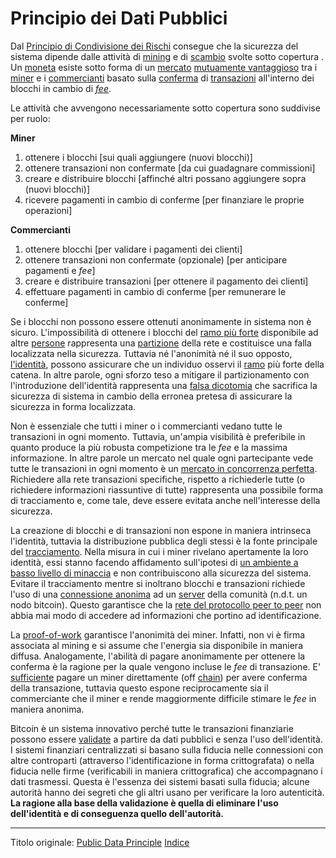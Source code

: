 # Principio dei Dati Pubblici



Dal [Principio di Condivisione dei Rischi](ch016-risk-sharing-principle.md) consegue che la sicurezza del sistema dipende dalle attività di [mining](ch101-glossary.md#centro-di-mining-mine) e di [scambio](ch101-glossary.md#scambio) svolte sotto copertura . Un [moneta](ch101-glossary.md#moneta) esiste sotto forma di un [mercato](ch101-glossary.md#mercato) [mutuamente vantaggioso](ch042-balance-of-power-fallacy.md) tra i [miner](ch101-glossary.md#miner) e i [commercianti](ch101-glossary.md#commerciante) basato sulla [conferma](ch101-glossary.md#conferma) di [transazioni](ch101-glossary.md#transazione) all'interno dei blocchi in cambio di [_fee_](ch101-glossary.md#commissione-di-transazione-fee).

Le attività che avvengono necessariamente sotto copertura sono suddivise per ruolo:

**Miner**

1. ottenere i blocchi [sui quali aggiungere (nuovi blocchi)]
2. ottenere transazioni non confermate [da cui guadagnare commissioni]
3. creare e distribuire blocchi [affinché altri possano aggiungere sopra (nuovi blocchi)] 
4. ricevere pagamenti in cambio di conferme [per finanziare le proprie operazioni]

**Commercianti**

1. ottenere blocchi [per validare i pagamenti dei clienti]
2. ottenere transazioni non confermate (opzionale) [per anticipare pagamenti e _fee_]
3. creare e distribuire transazioni [per ottenere il pagamento dei clienti]
4. effettuare pagamenti in cambio di conferme [per remunerare le conferme]

Se i blocchi non possono essere ottenuti anonimamente in sistema non è sicuro. L'impossibilità di ottenere i blocchi del [ramo più forte](ch101-glossary.md#ramo-forte-strong-branch) disponibile ad altre [persone](ch101-glossary.md#persona) rappresenta una [partizione](ch101-glossary.md#partizione) della rete e costituisce una falla localizzata nella sicurezza. Tuttavia né l'anonimità né il suo opposto, [l'identità](ch101-glossary.md#identità), possono assicurare che un individuo osservi il [ramo](ch101-glossary.md#ramo-branch) più forte della catena. In altre parole, ogni sforzo teso a mitigare il partizionamento con l'introduzione dell'identità rappresenta una [falsa dicotomia](https://it.wikipedia.org/wiki/Falsa_dicotomia) che sacrifica la sicurezza di sistema in cambio della erronea pretesa di assicurare la sicurezza in forma localizzata.

Non è essenziale che tutti i miner o i commercianti vedano tutte le transazioni in ogni momento. Tuttavia, un'ampia visibilità è preferibile in quanto produce la più robusta competizione tra le _fee_ e la massima informazione. In altre parole un mercato nel quale ogni partecipante vede tutte le transazioni in ogni momento è un [mercato in concorrenza perfetta](https://it.wikipedia.org/wiki/Concorrenza_perfetta). Richiedere alla rete transazioni specifiche, rispetto a richiederle tutte (o richiedere informazioni riassuntive di tutte) rappresenta una possibile forma di tracciamento e, come tale, deve essere evitata anche nell'interesse della sicurezza.

La creazione di blocchi e di transazioni non espone in maniera intrinseca l'identità, tuttavia la distribuzione pubblica degli stessi è la fonte principale del [tracciamento](ch101-glossary.md#tracciamento-taint). Nella misura in cui i miner rivelano apertamente la loro identità, essi stanno facendo affidamento sull'ipotesi di [un ambiente a basso livello di minaccia](ch033-threat-level-paradox.md) e non contribuiscono alla sicurezza del sistema. Evitare il tracciamento mentre si inoltrano blocchi e transazioni richiede l'uso di una [connessione anonima](https://en.wikipedia.org/wiki/Anonymizer) ad un [server](ch101-glossary.md#client-server) della comunità (n.d.t. un nodo bitcoin). Questo garantisce che la [rete del protocollo peer to peer](ch101-glossary.md#peer-to-peer) non abbia mai modo di accedere ad informazioni che portino ad identificazione.

La [proof-of-work](ch101-glossary.md#prova) garantisce l'anonimità dei miner. Infatti, non vi è firma associata al mining e si assume che l'energia sia disponibile in maniera diffusa. Analogamente, l'abilità di pagare anonimamente per ottenere la conferma è la ragione per la quale vengono incluse le _fee_ di transazione. E' [sufficiente](ch081-side-fee-fallacy.md) pagare un miner direttamente (off [chain](ch101-glossary.md#catena)) per avere conferma della transazione, tuttavia questo espone reciprocamente sia il commerciante che il miner e rende maggiormente difficile stimare le _fee_ in maniera anonima.

Bitcoin è un sistema innovativo perché tutte le transazioni finanziarie possono essere [validate](ch101-glossary.md#validazione) a partire da dati pubblici e senza l'uso dell'identità. I sistemi finanziari centralizzati si basano sulla fiducia nelle connessioni con altre controparti (attraverso l'identificazione in forma crittografata) o nella fiducia nelle firme (verificabili in maniera crittografica) che accompagnano i dati trasmessi. Questa è l'essenza dei sistemi basati sulla fiducia; alcune autorità hanno dei segreti che gli altri usano per verificare la loro autenticità. **La ragione alla base della validazione è quella di eliminare l'uso dell'identità e di conseguenza quello dell'autorità.**

---------
Titolo originale: [Public Data Principle](https://github.com/libbitcoin/libbitcoin-system/wiki/Public-Data-Principle)
[Indice](/README.md)





